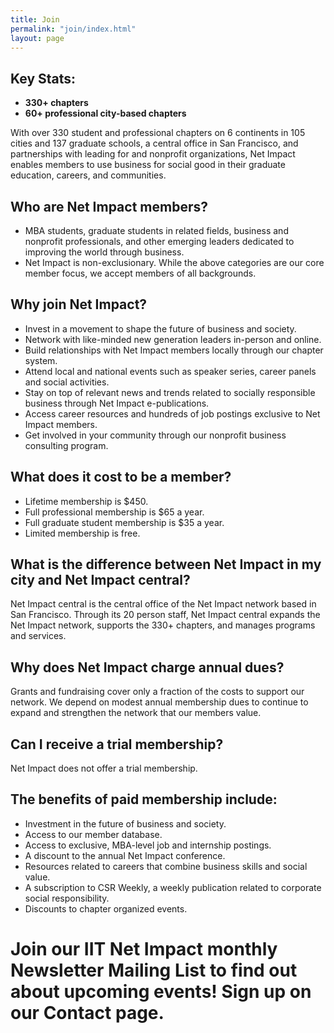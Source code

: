 ```yaml
---
title: Join
permalink: "join/index.html"
layout: page
---
```


## Key Stats:

*   **330+ chapters**
*   **60+ professional city-based chapters**

  With over 330 student and professional chapters on 6 continents in 105 cities and 137 graduate schools, a central office in San Francisco, and partnerships with leading for and nonprofit organizations, Net Impact enables members to use business for social good in their graduate education, careers, and communities.

## Who are Net Impact members?

*   MBA students, graduate students in related fields, business and nonprofit professionals, and other emerging leaders dedicated to improving the world through business.
*   Net Impact is non-exclusionary. While the above categories are our core member focus, we accept members of all backgrounds.

## Why join Net Impact?

*   Invest in a movement to shape the future of business and society.
*   Network with like-minded new generation leaders in-person and online.
*   Build relationships with Net Impact members locally through our chapter system.
*   Attend local and national events such as speaker series, career panels and social activities.
*   Stay on top of relevant news and trends related to socially responsible business through Net Impact e-publications.
*   Access career resources and hundreds of job postings exclusive to Net Impact members.
*   Get involved in your community through our nonprofit business consulting program.

## What does it cost to be a member?

*   Lifetime membership is $450.
*   Full professional membership is $65 a year.
*   Full graduate student membership is $35 a year.
*   Limited membership is free.

## What is the difference between Net Impact in my city and Net Impact central?

  Net Impact central is the central office of the Net Impact network based in San Francisco. Through its 20 person staff, Net Impact central expands the Net Impact network, supports the 330+ chapters, and manages programs and services.

## Why does Net Impact charge annual dues?

Grants and fundraising cover only a fraction of the costs to support our network. We depend on modest annual membership dues to continue to expand and strengthen the network that our members value.

## Can I receive a trial membership?

Net Impact does not offer a trial membership.

## The benefits of paid membership include:

*   Investment in the future of business and society.
*   Access to our member database.
*   Access to exclusive, MBA-level job and internship postings.
*   A discount to the annual Net Impact conference.
*   Resources related to careers that combine business skills and social value.
*   A subscription to CSR Weekly, a weekly publication related to corporate social responsibility.
*   Discounts to chapter organized events.

# Join our IIT Net Impact monthly Newsletter Mailing List to find out about upcoming events! Sign up on our Contact page.
